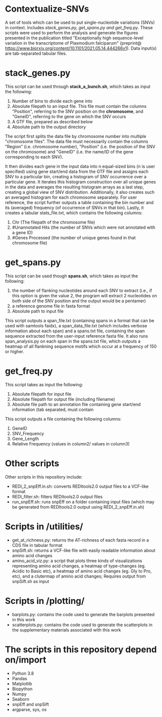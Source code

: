 # Contextualize-SNVs
A set of tools which can be used to put single-nucleotide variations (SNVs) in context. Includes *stack_genes.py, get_spans.py and get_freq.py*. These scripts were used to perform the analysis and generate the figures presented in the publication titled "Exceptionally high sequence-level variation in the transcriptome of Plasmodium falciparum" (preprint@ https://www.biorxiv.org/content/10.1101/2021.05.14.444266v1). Data input(s) are tab-separated tabular files.

# stack_genes.py

This script can be used through **stack_a_bunch.sh**, which takes as input the following:
1. Number of bins to divide each gene into
2. Absolute filepath to an input file. This file must contain the columns "Position", referring to the SNV position on the **chromosome**, and "GeneID", referring to the gene on which the SNV occurs
3. A GTF file, prepared as described below
4. Absolute path to the output directory

The script first splits the data file by chromosome number into multiple "chromosome files". The data file must necessarily contain the columns "Region" (i.e. chromosome number), "Position" (i.e. the position of the SNV on the chromosome) and "GeneID" (i.e. the name/ID of the gene corresponding to each SNV). 

It then divides each gene in the input data into n equal-sized bins (n is user specified) using gene start/end data from the GTF file and assigns each SNV to a particular bin, creating a histogram of SNV occurrence over a particular gene. It iterates this histogram construction over all unique genes in the data and averages the resulting histogram arrays as a last step, creating a global view of SNV distribution. Additionally, it also creates such an averaged histogram for each chromosome separately. For user reference, the script further outputs a table containing the bin number and its (averaged) frequency (of occurrence of SNVs in that bin). Lastly, it creates a tabular stats_file.txt, which contains the following columns:
1. Chr (The filepath of the chromosome file)
2. #Unannotated Hits (the number of SNVs which were not annotated with a gene ID)
3. #Genes Processed (the number of unique genes found in that chromosome file)

# get_spans.py

This script can be used though **spans.sh**, which takes as input the following:
1. the number of flanking nucleotides around each SNV to extract (i.e., if this option is given the value 2, the program will extract 2 nucleotides on both side of the SNV position and the output would be a pentamer)
2. a reference genome file in fasta format
3. Absolute path to input file

This script outputs a span_file.txt (containing spans in a format that can be used with samtools faidx), a span_data_file.txt (which includes verbose information about each span) and a spans.txt file, containing the span sequence extracted from the user-input reference fasta file. It also runs span_analysis.py on each span in the spans.txt file, which outputs a heatmap of all flankning sequence motifs which occur at a frequency of 150 or higher.

# get_freq.py

This script takes as input the following:
1. Absolute filepath for input file
2. Absolute filepath for output file (including filename)
3. Absolute file path to an annotation file containing gene start/end information (tab separated, must contain

This script outputs a file containing the following columns:
1. GeneID
2. SNV_Frequency
3. Gene_Length
4. Relative Frequency (values in column2/ values in column3)

# Other scripts
Other scripts in this repository include:
- REDI_2_snpEff.in.sh: converts REDItools2.0 output files to a VCF-like format
- REDI_filter.sh: filters REDItools2.0 output files
- run_snpEff.sh: runs snpEff on a folder containing input files (which may be generated from REDItools2.0 output using REDI_2_snpEff.in.sh)

# Scripts in /utilities/
- get_at_richness.py: returns the AT-richness of each fasta record in a CDS file in tabular format
- snpSift.sh: returns a VCF-like file with easily readable information about amino acid changes
- amino_acid_viz.py: a script that plots three kinds of visualizations representing amino acid changes, a heatmap of type-changes (eg. Acidic to Basic etc), a heatmap of amino acid changes (eg. Gly to Pro, etc), and a clutermap of amino acid changes; Requires output from snpSift.sh as input

# Scripts in /plotting/
- barplots.py: contains the code used to generate the barplots presented in this work
- scatterplots.py: contains the code used to generate the scatterplots in the supplementary materials associated with this work

# The scripts in this repository depend on/import
- Python 3.8
- Pandas
- Matplotlib
- Biopython
- Numpy
- Seaborn
- snpEff and snpSift
- argparse, sys, os


